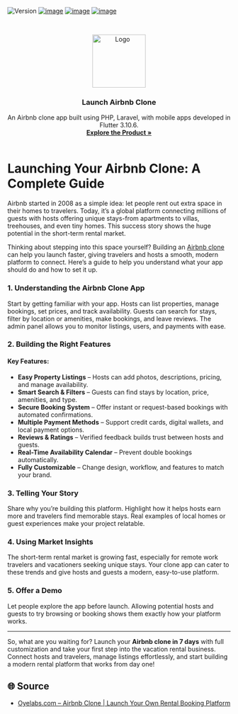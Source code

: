 ![Version](https://img.shields.io/badge/version-8.7-blue.svg?cacheSeconds=2592000)
[![image](https://img.shields.io/badge/Twitter-1DA1F2?style=for-the-badge&logo=twitter&logoColor=white)](https://twitter.com/oyelabs?lang=en)
[![image](https://img.shields.io/badge/Instagram-E4405F?style=for-the-badge&logo=instagram&logoColor=white)](https://www.instagram.com/myoyelabs/)
[![image](https://img.shields.io/badge/YouTube-FF0000?style=for-the-badge&logo=youtube&logoColor=white)](https://youtube.com/@oyelabs9119?si=jpMaBUfNigpVCjuf)

<!-- PROJECT LOGO -->
<br />
<p align="center">
  <a href="https://oyelabs.com/airbnb-clone/">
    <img src="https://oyelabs.com/wp-content/uploads/2023/05/UberEats-Clone.png" alt="Logo" width="120" height="120">
  </a>

  <h3 align="center">Launch Airbnb Clone</h3>

  <p align="center">
An Airbnb clone app built using PHP, Laravel, with mobile apps developed in Flutter 3.10.6.
    <br />
    <a href="https://oyelabs.com/airbnb-clone/"><strong>Explore the Product »</strong></a>
    <br />
    <br />

# Launching Your Airbnb Clone: A Complete Guide

Airbnb started in 2008 as a simple idea: let people rent out extra space in their homes to travelers. Today, it’s a global platform connecting millions of guests with hosts offering unique stays-from apartments to villas, treehouses, and even tiny homes. This success story shows the huge potential in the short-term rental market.

Thinking about stepping into this space yourself? Building an [Airbnb clone](https://oyelabs.com/airbnb-clone/) can help you launch faster, giving travelers and hosts a smooth, modern platform to connect. Here’s a guide to help you understand what your app should do and how to set it up.

### 1. Understanding the Airbnb Clone App

Start by getting familiar with your app. Hosts can list properties, manage bookings, set prices, and track availability. Guests can search for stays, filter by location or amenities, make bookings, and leave reviews. The admin panel allows you to monitor listings, users, and payments with ease.

### 2. Building the Right Features

#### Key Features:

- **Easy Property Listings** – Hosts can add photos, descriptions, pricing, and manage availability.  
- **Smart Search & Filters** – Guests can find stays by location, price, amenities, and type.  
- **Secure Booking System** – Offer instant or request-based bookings with automated confirmations.  
- **Multiple Payment Methods** – Support credit cards, digital wallets, and local payment options.  
- **Reviews & Ratings** – Verified feedback builds trust between hosts and guests.  
- **Real-Time Availability Calendar** – Prevent double bookings automatically.  
- **Fully Customizable** – Change design, workflow, and features to match your brand.  

### 3. Telling Your Story

Share why you’re building this platform. Highlight how it helps hosts earn more and travelers find memorable stays. Real examples of local homes or guest experiences make your project relatable.

### 4. Using Market Insights

The short-term rental market is growing fast, especially for remote work travelers and vacationers seeking unique stays. Your clone app can cater to these trends and give hosts and guests a modern, easy-to-use platform.

### 5. Offer a Demo

Let people explore the app before launch. Allowing potential hosts and guests to try browsing or booking shows them exactly how your platform works.

---

So, what are you waiting for? Launch your **Airbnb clone in 7 days** with full customization and take your first step into the vacation rental business. Connect hosts and travelers, manage listings effortlessly, and start building a modern rental platform that works from day one!


## 🌐 Source

- [Oyelabs.com – Airbnb Clone | Launch Your Own Rental Booking Platform](https://oyelabs.com/airbnb-clone/)
